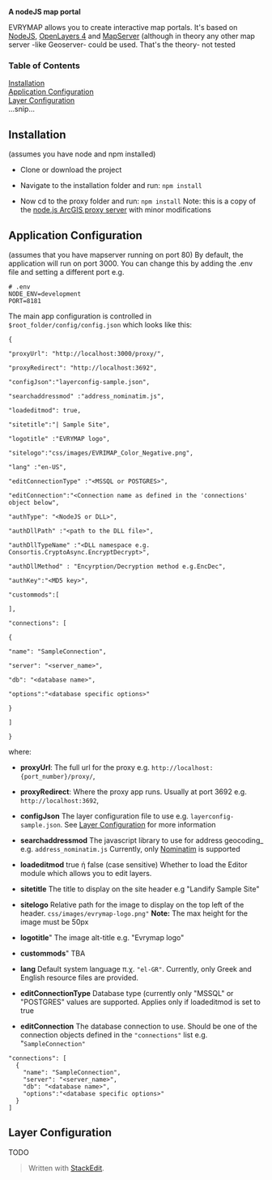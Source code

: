 
**A nodeJS map portal**

  

EVRYMAP allows you to create interactive map portals. It's based on [NodeJS](https://nodejs.org/en/), [OpenLayers 4](https://github.com/openlayers/openlayers/releases/tag/v4.6.5) and [MapServer](https://mapserver.org/) (although in theory any other map server -like Geoserver- could be used. That's the theory- not tested


### Table of Contents  
[Installation](#installation)  
[Application Configuration](#application-configuration)  
[Layer Configuration](#layer-configuration)  
...snip...    

<a name="installation"/>

## Installation

(assumes you have node and npm installed)

- Clone or download the project

- Navigate to the installation folder and run: `npm install`

- Now cd to the proxy folder and run: `npm install` Note: this is a copy of the [node.js ArcGIS proxy server](https://github.com/jf990/resource-proxy-node) with minor modifications

  
## Application Configuration

(assumes that you have mapserver running on port 80)
By default, the application will run on port 3000. You can change this by adding the .env file and setting a different port e.g.
```
# .env
NODE_ENV=development
PORT=8181
```
The main app configuration is controlled in `$root_folder/config/config.json` which looks like this:

```
{

"proxyUrl": "http://localhost:3000/proxy/",

"proxyRedirect": "http://localhost:3692",

"configJson":"layerconfig-sample.json",

"searchaddressmod" :"address_nominatim.js",

"loadeditmod": true,

"sitetitle":"| Sample Site",

"logotitle" :"EVRYMAP logo",

"sitelogo":"css/images/EVRIMAP_Color_Negative.png",

"lang" :"en-US",

"editConnectionType" :"<MSSQL or POSTGRES>",

"editConnection":"<Connection name as defined in the 'connections' object below",

"authType": "<NodeJS or DLL>",

"authDllPath" :"<path to the DLL file>",

"authDllTypeName" :"<DLL namespace e.g. Consortis.CryptoAsync.EncryptDecrypt>",

"authDllMethod" : "Encyrption/Decryption method e.g.EncDec",

"authKey":"<MD5 key>",

"custommods":[

],

"connections": [

{

"name": "SampleConnection",

"server": "<server_name>",

"db": "<database name>",

"options":"<database specific options>"

}

]

}

```

where:
- **proxyUrl**: The full url for the proxy e.g. `http://localhost:{port_number}/proxy/`,

- **proxyRedirect**: Where the proxy app runs. Usually at port 3692 e.g. `http://localhost:3692`,
- **configJson** The layer configuration file to use e.g. `layerconfig-sample.json`. See [Layer Configuration](#layer-configuration) for more information
- **searchaddressmod** The javascript library to use for address geocoding_ e.g. `address_nominatim.js` Currently, only [Nominatim](https://nominatim.org/release-docs/latest/) is supported
- **loadeditmod**  true ή false (case sensitive) Whether to load the Editor module which allows you to edit layers.
- **sitetitle** The title to display on the site header e.g "Landify Sample Site"
- **sitelogo** Relative  path for the image to display on the top left of the header. `css/images/evrymap-logo.png"` **Note:** The max height for the image must be 50px
- **logotitle**" The image alt-title e.g. "Evrymap logo"
- **custommods**" TBA
- **lang** Default system language π.χ. `"el-GR"`. Currently, only Greek and English resource files are provided.
- **editConnectionType** Database type (currently only "MSSQL" or "POSTGRES" values are supported. Applies only if loadeditmod is set to true
- **editConnection** The database connection to use. Should be one of the connection objects defined in the  `"connections"` list e.g. "`SampleConnection"`

```
"connections": [
  {
    "name": "SampleConnection",
    "server": "<server_name>",
    "db": "<database name>",
    "options":"<database specific options>"
  }
]
```


## Layer Configuration
TODO

> Written with [StackEdit](https://stackedit.io/).